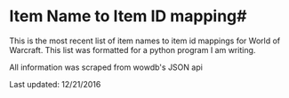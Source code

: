 #  Item Name to Item ID mapping#
This is the most recent list of item names to item id mappings for World of Warcraft.
This list was formatted for a python program I am writing.

All information was scraped from wowdb's JSON api

Last updated: 12/21/2016